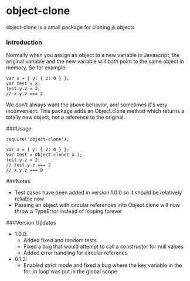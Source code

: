 # object-clone
object-clone is a small package for cloning js objects

### Introduction
Normally when you assign an object to a new variable in Javascript, the original variable and the new variable will both point to the same object in memory. So for example:
```
var x = { y: { z: 0 } };
var test = x;
test.y.z = 2;
// x.y.z === 2
```

We don't always want the above behavior, and sometimes it's very inconvenient. This package adds an Object.clone method which returns a totally new object, not a reference to the original.

###Usage
```
require('object-clone');

var x = { y: { z: 0 } };
var test = Object.clone( x );
test.y.z = 2;
// test.y.z === 2
// x.y.z === 0
```

###Notes
* Test cases have been added in version 1.0.0 so it should be relatively reliable now
* Passing an object with circular references into Object.clone will now throw a TypeError instead of looping forever

###Version Updates
* 1.0.0: 
	* Added fixed and random tests
	* Fixed a bug that would attempt to call a constructor for null values
	* Added error handling for circular referenes
* 0.1.2: 
	* Enabled strict mode and fixed a bug where the key variable in the for..in loop was put in the global scope
